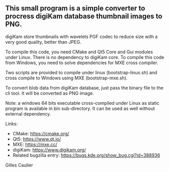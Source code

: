 This small program is a simple converter to procress digiKam database thumbnail images to PNG.
----------------------------------------------------------------------------------------------

digiKam store thumbnails with wavelets PGF codec to reduce size with a very good quality, better than JPEG.

To compile this code, you need CMake and Qt5 Core and Gui modules under Linux. There is no dependency to digiKam core.
To compile this code from Windows, you need to solve dependencies for MXE cross compiler.

Two scripts are provided to compile under linux (bootstrap-linux.sh) and cross compile to Windows using MXE (bootstrap-mxe.sh).

To convert blob data from digiKam database, just pass the binary file to the cli tool. It will be converted as PNG image.

Note: a windows 64 bits executable cross-compiled under Linux as static program is available in bin sub-directory.
      It can be used as well without external dependency.

Links:

- CMake:                  https://cmake.org/
- Qt5:                    https://www.qt.io/
- MXE:                    https://mxe.cc/
- digiKam:                https://www.digikam.org/
- Related bugzilla entry: https://bugs.kde.org/show_bug.cgi?id=388936

Gilles Caulier
